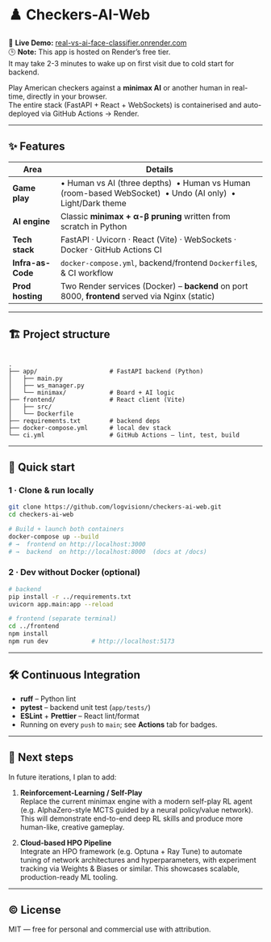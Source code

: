 # ♟️ Checkers-AI-Web

🔗 **Live Demo:** [real-vs-ai-face-classifier.onrender.com](https://real-vs-ai-face-classifier.onrender.com)  
🕒 **Note:** This app is hosted on Render’s free tier.  
It may take 2-3 minutes to wake up on first visit due to cold start for backend.

Play American checkers against a **minimax AI** or another human in real-time, directly in your browser.  
The entire stack (FastAPI + React + WebSockets) is containerised and auto-deployed via GitHub Actions → Render.

---

## ✨ Features
| Area              | Details |
| ----------------- | ------- |
| **Game play**     | • Human vs AI (three depths) &nbsp;• Human vs Human (room-based WebSocket) &nbsp;• Undo (AI only) &nbsp;• Light/Dark theme |
| **AI engine**     | Classic **minimax + α-β pruning** written from scratch in Python |
| **Tech stack**    | FastAPI · Uvicorn · React (Vite) · WebSockets · Docker · GitHub Actions CI |
| **Infra-as-Code** | `docker-compose.yml`, backend/frontend `Dockerfile`s, & CI workflow |
| **Prod hosting**  | Two Render services (Docker) – **backend** on port 8000, **frontend** served via Nginx (static) |

---

## 🏗️ Project structure

```

.
├── app/                    # FastAPI backend (Python)
│   ├── main.py
│   ├── ws_manager.py
│   └── minimax/            # Board + AI logic
├── frontend/               # React client (Vite)
│   ├── src/
│   └── Dockerfile
├── requirements.txt        # backend deps
├── docker-compose.yml      # local dev stack
└── ci.yml                  # GitHub Actions – lint, test, build

````

---

## 🚀 Quick start

### 1 · Clone & run locally

```bash
git clone https://github.com/logvisionn/checkers-ai-web.git
cd checkers-ai-web

# Build + launch both containers
docker-compose up --build
# →  frontend on http://localhost:3000
# →  backend  on http://localhost:8000  (docs at /docs)
````

### 2 · Dev without Docker (optional)

```bash
# backend
pip install -r ../requirements.txt
uvicorn app.main:app --reload

# frontend (separate terminal)
cd ../frontend
npm install
npm run dev            # http://localhost:5173
```

---

## 🛠️ Continuous Integration

* **ruff** – Python lint
* **pytest** – backend unit test (`app/tests/`)
* **ESLint** + **Prettier** – React lint/format
* Running on every `push` to `main`; see **Actions** tab for badges.

---

## 🧭 Next steps

In future iterations, I plan to add:

1. **Reinforcement-Learning / Self-Play**  
   Replace the current minimax engine with a modern self-play RL agent (e.g. AlphaZero-style MCTS guided by a neural policy/value network). This will demonstrate end-to-end deep RL skills and produce more human-like, creative gameplay.


2. **Cloud-based HPO Pipeline**  
   Integrate an HPO framework (e.g. Optuna + Ray Tune) to automate tuning of network architectures and hyperparameters, with experiment tracking via Weights & Biases or similar. This showcases scalable, production-ready ML tooling.


---

## © License

MIT — free for personal and commercial use with attribution.



